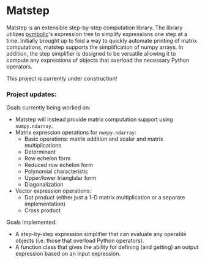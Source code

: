 # Matstep

Matstep is an extensible step-by-step computation library. The library utilizes [pymbolic](https://github.com/inducer/pymbolic)'s expression tree to simplify expressions one step at a time. Initially brought up to find a way to quickly automate printing of matrix computations, matstep supports the simplification of numpy arrays. In addition, the step simplifier is designed to be versatile allowing it to compute any expressions of objects that overload the necessary Python operators.

This project is currently under construction!

### Project updates:

Goals currently being worked on:
- Matstep will instead provide matrix computation support using `numpy.ndarray`.
- Matrix expression operations for `numpy.ndarray`:
    - Basic operations: matrix addition and scalar and matrix multiplications
    - Determinant
    - Row echelon form
    - Reduced row echelon form
    - Polynomial characteristic
    - Upper/lower trianglular form
    - Diagonalization
- Vector expression operations:
    - Dot product (either just a 1-D matrix multiplication or a separate implementation)
    - Cross product

Goals implemented:
- A step-by-step expression simplifier that can evaluate any operable objects (i.e. those that overload Python operators).
- A function class that gives the ability for defining (and getting) an output expression based on an input expression.
